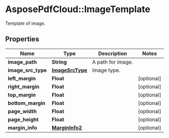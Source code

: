 ﻿# AsposePdfCloud::ImageTemplate
Template of image.

## Properties
Name | Type | Description | Notes
------------ | ------------- | ------------- | -------------
**image_path** | **String** | A path for image. | 
**image_src_type** | [**ImageSrcType**](ImageSrcType.md) | Image type. | 
**left_margin** | **Float** |  | [optional] 
**right_margin** | **Float** |  | [optional] 
**top_margin** | **Float** |  | [optional] 
**bottom_margin** | **Float** |  | [optional] 
**page_width** | **Float** |  | [optional] 
**page_height** | **Float** |  | [optional] 
**margin_info** | [**MarginInfo2**](MarginInfo2.md) |  | [optional] 


